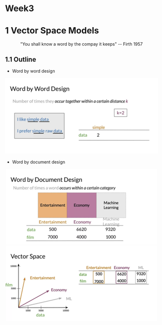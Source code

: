 # Week3

# 1 Vector Space Models

<p align="center">
  "You shall know a word by the compay it keeps" -- Firth 1957
</p>

## 1.1 Outline

- Word by word design

<p align="center">
  <img src="../res/img/img56.png" width="600"/>
</p>

- Word by document design

<p align="center">
  <img src="../res/img/img57.png" width="500"/>
  <img src="../res/img/img58.png" width="500"/>
</p>
